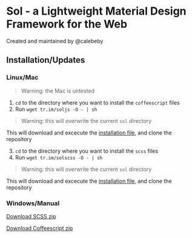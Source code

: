 Sol - a Lightweight Material Design Framework for the Web
=========================================================

Created and maintained by @calebeby

Installation/Updates
--------------------

### Linux/Mac
> Warning: the Mac is untested

1. `cd` to the directory where you want to install the `coffeescript` files
2. Run `wget tr.im/soljs -O - | sh`

  > Warning: this will overwrite the current `sol` directory

  This will download and excecute the [installation file](https://raw.githubusercontent.com/calebeby/sol/master/install-js.sh),
  and clone the repository

3. `cd` to the directory where you want to install the `scss` files
4. Run `wget tr.im/solscss -O - | sh`

  > Warning: this will overwrite the current `sol` directory

  This will download and excecute the [installation file](https://raw.githubusercontent.com/calebeby/sol/master/install-scss.sh),
  and clone the repository

### Windows/Manual
[Download SCSS zip](https://github.com/calebeby/sol/archive/scss.zip)

[Download Coffeescript zip](https://github.com/calebeby/sol/archive/coffeescript.zip)
